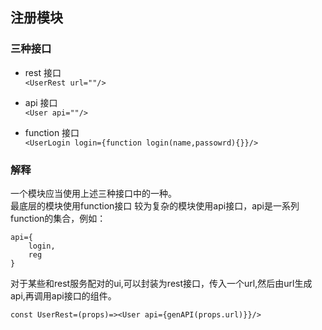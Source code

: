 ## 注册模块

### 三种接口

* rest 接口  
`<UserRest url=""/>`

* api 接口  
`<User api=""/>`

* function 接口  
`<UserLogin login={function login(name,passowrd){}}/>`


### 解释

一个模块应当使用上述三种接口中的一种。  
最底层的模块使用function接口
较为复杂的模块使用api接口，api是一系列function的集合，例如：
```
api={
    login,
    reg
}
```

对于某些和rest服务配对的ui,可以封装为rest接口，传入一个url,然后由url生成api,再调用api接口的组件。
```
const UserRest=(props)=><User api={genAPI(props.url)}}/>
```